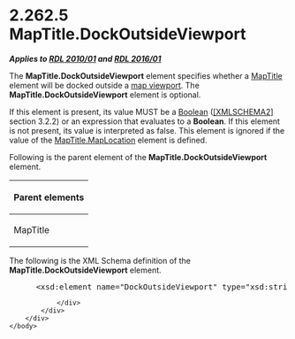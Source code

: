 <html dir="LTR" xmlns:mshelp="http://msdn.microsoft.com/mshelp" xmlns:ddue="http://ddue.schemas.microsoft.com/authoring/2003/5" xmlns:xlink="http://www.w3.org/1999/xlink" xmlns:tool="http://www.microsoft.com/tooltip">
    <head>
        <meta http-equiv="Content-Type" content="text/html; CHARSET=utf-8"></meta>
        <meta name="save" content="history"></meta>
        <title>2.262.5 MapTitle.DockOutsideViewport</title>
        <xml>
            <mshelp:toctitle title="2.262.5 MapTitle.DockOutsideViewport"></mshelp:toctitle>
            <mshelp:rltitle title="[MS-RDL]: MapTitle.DockOutsideViewport"></mshelp:rltitle>
            <mshelp:keyword index="A" term="2fcfb472-d8f6-41b6-bc9b-bb29c59f2be5"></mshelp:keyword>
            <mshelp:attr name="DCSext.ContentType" value="open specification"></mshelp:attr>
            <mshelp:attr name="AssetID" value="2fcfb472-d8f6-41b6-bc9b-bb29c59f2be5"></mshelp:attr>
            <mshelp:attr name="TopicType" value="kbRef"></mshelp:attr>
            <mshelp:attr name="DCSext.Title" value="[MS-RDL]: MapTitle.DockOutsideViewport" />
        </xml>
    </head>
    <body>
        <div id="header">
            <h1 class="heading">2.262.5 MapTitle.DockOutsideViewport</h1>
        </div>
        <div id="mainSection">
            <div id="mainBody">
                <div id="allHistory" class="saveHistory"></div>
                <div id="sectionSection0" class="section" name="collapseableSection">
                    

<p><b><i>Applies to </i></b><a href="3428e690-a348-4ec7-8a6a-8efb42d2cdee.md"><b><i>RDL 2010/01</i></b></a><b><i>
and </i></b><a href="52ce3983-2bfc-4e72-9359-42aaf5fe4509.md"><b><i>RDL 2016/01</i></b></a></p>

<p>The <b>MapTitle.DockOutsideViewport</b> element specifies
whether a <a href="9b8a7ec3-44b5-46d8-bdca-cb99308fa1f9.md">MapTitle</a>
element will be docked outside a <a href="b2482b3f-74ab-4ca8-a9e5-c07955011743.md#gt_70a0bbde-05ce-4a71-8539-ec06e3ff2726">map viewport</a>. The <b>MapTitle.DockOutsideViewport</b>
element is optional. </p>

<p>If this element is present, its value MUST be a <a href="4802fa14-3619-43fa-9898-3acab160a24c.md">Boolean</a> (<a href="https://go.microsoft.com/fwlink/?LinkId=90610">[XMLSCHEMA2]</a> section
3.2.2) or an expression that evaluates to a <b>Boolean</b>. If this element is
not present, its value is interpreted as false. This element is ignored if the
value of the <a href="194b554b-8313-4188-9c22-d108bbdaa9a4.md">MapTitle.MapLocation</a>
element is defined.</p>

<p>Following is the parent element of the <b>MapTitle.DockOutsideViewport</b>
element.</p>

<table>
 <thead>
  <tr>
   <th>
   <p>Parent elements</p>
   </th>
  </tr>
 </thead>
 <tr>
  <td>
  <p>MapTitle</p>
  </td>
 </tr>
</table>

<p>The following is the XML Schema definition of the <b>MapTitle.DockOutsideViewport</b>
element.</p>

<dl>
<dd>
<div><pre> &lt;xsd:element name=&quot;DockOutsideViewport&quot; type=&quot;xsd:string&quot; minOccurs=&quot;0&quot; /&gt;
</pre></div>
</dd></dl>


                </div>
            </div>
        </div>
    </body>
</html>